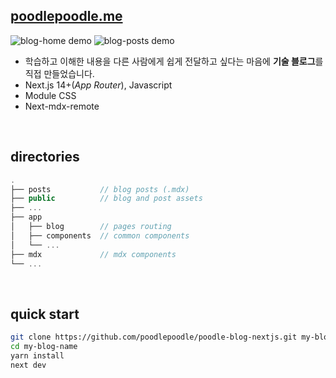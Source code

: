 ## [poodlepoodle.me](https://poodlepoodle.me/blog)

![blog-home demo](https://github.com/user-attachments/assets/caddfcda-b4db-4177-ba31-4e9a7daa5ab5)
![blog-posts demo](https://github.com/user-attachments/assets/ce73a7ad-ab66-4b9b-846f-6f986ee315fe)

- 학습하고 이해한 내용을 다른 사람에게 쉽게 전달하고 싶다는 마음에 **기술 블로그**를 직접 만들었습니다.
- Next.js 14+(_App Router_), Javascript
- Module CSS
- Next-mdx-remote

<br />

## directories

```js
.
├── posts           // blog posts (.mdx)
├── public          // blog and post assets
├── ...
├── app
│   ├── blog        // pages routing
│   ├── components  // common components
│   └── ...
├── mdx             // mdx components
└── ...
```

<br />

## quick start

```bash
git clone https://github.com/poodlepoodle/poodle-blog-nextjs.git my-blog-name
cd my-blog-name
yarn install
next dev
```
